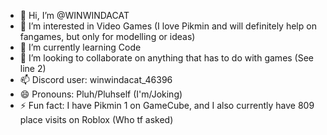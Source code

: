 - 👋 Hi, I’m @WINWINDACAT
- 👀 I’m interested in Video Games (I love Pikmin and will definitely help on fangames, but only for modelling or ideas)
- 🌱 I’m currently learning Code
- 💞️ I’m looking to collaborate on anything that has to do with games (See line 2)
- 📫 Discord user: winwindacat_46396
- 😄 Pronouns: Pluh/Pluhself (I'm/Joking)
- ⚡ Fun fact: I have Pikmin 1 on GameCube, and I also currently have 809 place visits on Roblox (Who tf asked)
